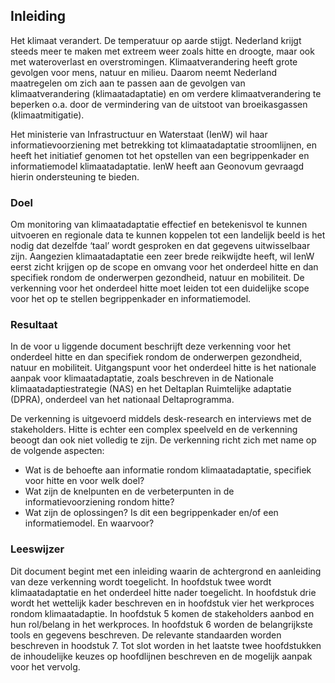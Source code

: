 ## Inleiding
Het klimaat verandert. De temperatuur op aarde stijgt. Nederland krijgt steeds meer te maken met extreem weer zoals hitte en droogte, maar ook met wateroverlast en overstromingen. Klimaatverandering heeft grote gevolgen voor mens, natuur en milieu. Daarom neemt Nederland maatregelen om zich aan te passen aan de gevolgen van klimaatverandering (klimaatadaptatie) en om verdere klimaatverandering te beperken o.a. door de vermindering van de uitstoot van broeikasgassen (klimaatmitigatie). 

Het ministerie van Infrastructuur en Waterstaat (IenW) wil haar informatievoorziening met betrekking tot klimaatadaptatie stroomlijnen, en heeft het initiatief genomen tot het opstellen van een begrippenkader en informatiemodel klimaatadaptatie. IenW heeft aan Geonovum gevraagd hierin ondersteuning te bieden. 

### Doel
Om monitoring van klimaatadaptatie effectief en betekenisvol te kunnen uitvoeren en regionale data te kunnen koppelen tot een landelijk beeld is het nodig dat dezelfde ‘taal’ wordt gesproken en dat gegevens uitwisselbaar zijn. Aangezien klimaatadaptatie een zeer brede reikwijdte heeft, wil IenW eerst zicht krijgen op de scope en omvang voor het onderdeel hitte en dan specifiek rondom de onderwerpen gezondheid, natuur en mobiliteit. De verkenning voor het onderdeel hitte moet leiden tot een duidelijke scope voor het op te stellen begrippenkader en informatiemodel.

### Resultaat
In de voor u liggende document beschrijft deze verkenning voor het onderdeel hitte en dan specifiek rondom de onderwerpen gezondheid, natuur en mobiliteit. Uitgangspunt voor het onderdeel hitte is het nationale aanpak voor klimaatadaptatie, zoals beschreven in de Nationale klimaatadaptiestrategie (NAS) en het Deltaplan Ruimtelijke adaptatie (DPRA), onderdeel van het nationaal Deltaprogramma. 

De verkenning is uitgevoerd middels desk-research en interviews met de stakeholders. Hitte is echter een complex speelveld en de verkenning beoogt dan ook niet volledig te zijn. De verkenning richt zich met name op de volgende aspecten: 
-	Wat is de behoefte aan informatie rondom klimaatadaptatie, specifiek voor hitte en voor welk doel?
-	Wat zijn de knelpunten en de verbeterpunten in de informatievoorziening rondom hitte?
-	Wat zijn de oplossingen? Is dit een begrippenkader en/of een informatiemodel. En waarvoor?


### Leeswijzer
Dit  document  begint  met  een  inleiding  waarin  de  achtergrond  en  aanleiding  van  deze verkenning  wordt toegelicht. In hoofdstuk twee wordt klimaatadaptatie en het onderdeel hitte nader toegelicht. In  hoofdstuk  drie wordt het wettelijk kader beschreven en in hoofdstuk vier het werkproces rondom klimaatadaptie. In hoofdstuk 5 komen de stakeholders aanbod en hun rol/belang in het werkproces. In hoofdstuk 6 worden de belangrijkste tools en gegevens beschreven. De relevante standaarden worden beschreven in hoodstuk 7. Tot slot worden in het laatste twee hoofdstukken de inhoudelijke keuzes op hoofdlijnen beschreven en de mogelijk aanpak voor het vervolg.

